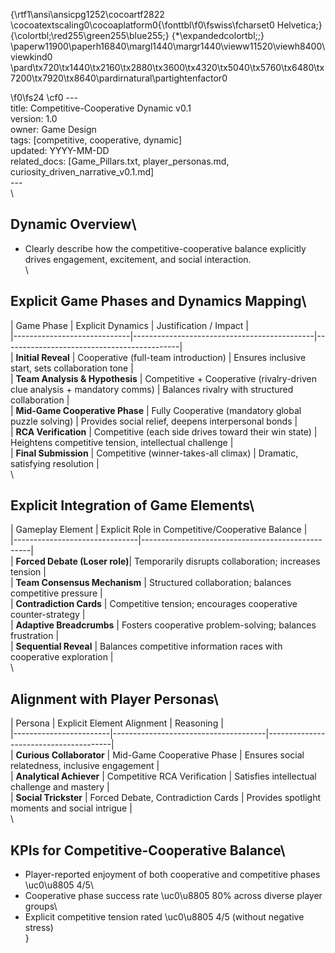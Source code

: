 {\rtf1\ansi\ansicpg1252\cocoartf2822
\cocoatextscaling0\cocoaplatform0{\fonttbl\f0\fswiss\fcharset0 Helvetica;}
{\colortbl;\red255\green255\blue255;}
{\*\expandedcolortbl;;}
\paperw11900\paperh16840\margl1440\margr1440\vieww11520\viewh8400\viewkind0
\pard\tx720\tx1440\tx2160\tx2880\tx3600\tx4320\tx5040\tx5760\tx6480\tx7200\tx7920\tx8640\pardirnatural\partightenfactor0

\f0\fs24 \cf0 ---\
title: Competitive-Cooperative Dynamic v0.1\
version: 1.0\
owner: Game Design\
tags: [competitive, cooperative, dynamic]\
updated: YYYY-MM-DD\
related_docs: [Game_Pillars.txt, player_personas.md, curiosity_driven_narrative_v0.1.md]\
---\
\
## Dynamic Overview\
- Clearly describe how the competitive-cooperative balance explicitly drives engagement, excitement, and social interaction.\
\
## Explicit Game Phases and Dynamics Mapping\
| Game Phase                  | Explicit Dynamics                           | Justification / Impact                     |\
|-----------------------------|---------------------------------------------|--------------------------------------------|\
| **Initial Reveal**          | Cooperative (full-team introduction)         | Ensures inclusive start, sets collaboration tone |\
| **Team Analysis & Hypothesis** | Competitive + Cooperative (rivalry-driven clue analysis + mandatory comms) | Balances rivalry with structured collaboration |\
| **Mid-Game Cooperative Phase** | Fully Cooperative (mandatory global puzzle solving) | Provides social relief, deepens interpersonal bonds |\
| **RCA Verification**        | Competitive (each side drives toward their win state) | Heightens competitive tension, intellectual challenge |\
| **Final Submission**        | Competitive (winner-takes-all climax)       | Dramatic, satisfying resolution |\
\
## Explicit Integration of Game Elements\
| Gameplay Element              | Explicit Role in Competitive/Cooperative Balance |\
|-------------------------------|--------------------------------------------------|\
| **Forced Debate (Loser role)**| Temporarily disrupts collaboration; increases tension |\
| **Team Consensus Mechanism**  | Structured collaboration; balances competitive pressure |\
| **Contradiction Cards**       | Competitive tension; encourages cooperative counter-strategy |\
| **Adaptive Breadcrumbs**      | Fosters cooperative problem-solving; balances frustration |\
| **Sequential Reveal**         | Balances competitive information races with cooperative exploration |\
\
## Alignment with Player Personas\
| Persona                | Explicit Element Alignment           | Reasoning                             |\
|------------------------|--------------------------------------|---------------------------------------|\
| **Curious Collaborator** | Mid-Game Cooperative Phase          | Ensures social relatedness, inclusive engagement |\
| **Analytical Achiever**  | Competitive RCA Verification        | Satisfies intellectual challenge and mastery |\
| **Social Trickster**     | Forced Debate, Contradiction Cards  | Provides spotlight moments and social intrigue |\
\
## KPIs for Competitive-Cooperative Balance\
- Player-reported enjoyment of both cooperative and competitive phases \uc0\u8805  4/5\
- Cooperative phase success rate \uc0\u8805  80% across diverse player groups\
- Explicit competitive tension rated \uc0\u8805  4/5 (without negative stress)\
}